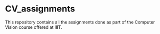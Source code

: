 # CV_assignments
This repository contains all the assignments done as part of the Computer Vision course offered at IIIT. 
